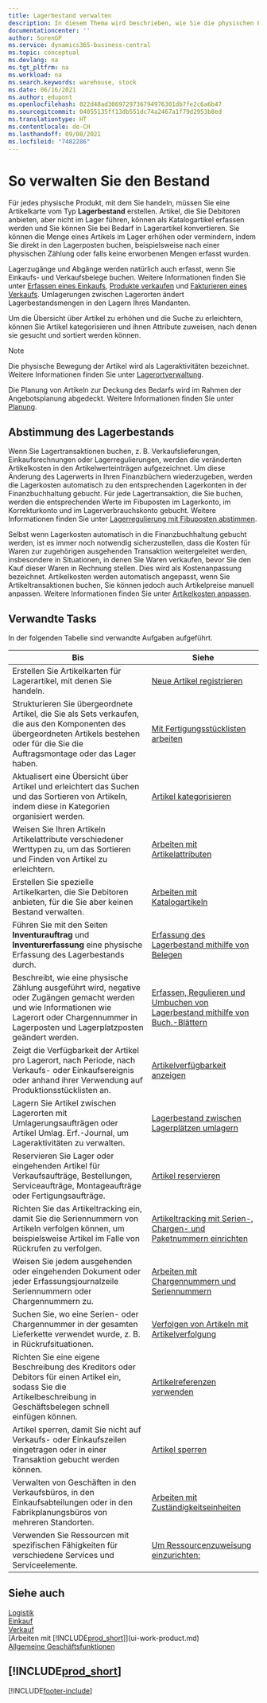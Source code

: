 ```yaml
---
title: Lagerbestand verwalten
description: In diesem Thema wird beschrieben, wie Sie die physischen Produkte, die Sie in Zahlung nehmen, verwalten, indem Sie eine Karte für Lagerartikel erstellen.
documentationcenter: ''
author: SorenGP
ms.service: dynamics365-business-central
ms.topic: conceptual
ms.devlang: na
ms.tgt_pltfrm: na
ms.workload: na
ms.search.keywords: warehouse, stock
ms.date: 06/16/2021
ms.author: edupont
ms.openlocfilehash: 022d48ad3069729736794976301db7fe2c6a6b47
ms.sourcegitcommit: 04055135ff13db551dc74a2467a1f79d2953b8ed
ms.translationtype: HT
ms.contentlocale: de-CH
ms.lasthandoff: 09/08/2021
ms.locfileid: "7482286"
---
```

# <a name="how-to-manage-inventory"></a>So verwalten Sie den Bestand
Für jedes physische Produkt, mit dem Sie handeln, müssen Sie eine Artikelkarte vom Typ **Lagerbestand** erstellen. Artikel, die Sie Debitoren anbieten, aber nicht im Lager führen, können als Katalogartikel erfassen werden und Sie können Sie bei Bedarf in Lagerartikel konvertieren. Sie können die Menge eines Artikels im Lager erhöhen oder vermindern, indem Sie direkt in den Lagerposten buchen, beispielsweise nach einer physischen Zählung oder falls keine erworbenen Mengen erfasst wurden.

Lagerzugänge und Abgänge werden natürlich auch erfasst, wenn Sie Einkaufs- und Verkaufsbelege buchen. Weitere Informationen finden Sie unter [Erfassen eines Einkaufs](purchasing-how-record-purchases.md), [Produkte verkaufen](sales-how-sell-products.md) und [Fakturieren eines Verkaufs](sales-how-invoice-sales.md). Umlagerungen zwischen Lagerorten ändert Lagerbestandsmengen in den Lagern Ihres Mandanten.   

Um die Übersicht über Artikel zu erhöhen und die Suche zu erleichtern, können Sie Artikel kategorisieren und ihnen Attribute zuweisen, nach denen sie gesucht und sortiert werden können.

> [!NOTE]
> Die physische Bewegung der Artikel wird als Lageraktivitäten bezeichnet. Weitere Informationen finden Sie unter [Lagerortverwaltung](warehouse-manage-warehouse.md).

Die Planung von Artikeln zur Deckung des Bedarfs wird im Rahmen der Angebotsplanung abgedeckt. Weitere Informationen finden Sie unter [Planung](production-planning.md).  

## <a name="inventory-reconciliation"></a>Abstimmung des Lagerbestands
Wenn Sie Lagertransaktionen buchen, z. B. Verkaufslieferungen, Einkaufsrechnungen oder Lagerregulierungen, werden die veränderten Artikelkosten in den Artikelwerteinträgen aufgezeichnet. Um diese Änderung des Lagerwerts in Ihren Finanzbüchern wiederzugeben, werden die Lagerkosten automatisch zu den entsprechenden Lagerkonten in der Finanzbuchhaltung gebucht. Für jede Lagertransaktion, die Sie buchen, werden die entsprechenden Werte im Fibuposten im Lagerkonto, im Korrekturkonto und im Lagerverbrauchskonto gebucht. Weitere Informationen finden Sie unter [Lagerregulierung mit Fibuposten abstimmen](finance-how-to-post-inventory-costs-to-the-general-ledger.md).

Selbst wenn Lagerkosten automatisch in die Finanzbuchhaltung gebucht werden, ist es immer noch notwendig sicherzustellen, dass die Kosten für Waren zur zugehörigen ausgehenden Transaktion weitergeleitet werden, insbesondere in Situationen, in denen Sie Waren verkaufen, bevor Sie den Kauf dieser Waren in Rechnung stellen. Dies wird als Kostenanpassung bezeichnet. Artikelkosten werden automatisch angepasst, wenn Sie Artikeltransaktionen buchen, Sie können jedoch auch Artikelpreise manuell anpassen. Weitere Informationen finden Sie unter [Artikelkosten anpassen](inventory-how-adjust-item-costs.md).  

## <a name="related-tasks"></a>Verwandte Tasks

In der folgenden Tabelle sind verwandte Aufgaben aufgeführt.

|Bis |Siehe |
|---|----|
|Erstellen Sie Artikelkarten für Lagerartikel, mit denen Sie handeln.|[Neue Artikel registrieren](inventory-how-register-new-items.md)|
|Strukturieren Sie übergeordnete Artikel, die Sie als Sets verkaufen, die aus den Komponenten des übergeordneten Artikels bestehen oder für die Sie die Auftragsmontage oder das Lager haben.|[Mit Fertigungsstücklisten arbeiten](inventory-how-work-BOMs.md)|
|Aktualisert eine Übersicht über Artikel und erleichtert das Suchen und das Sortieren von Artikeln, indem diese in Kategorien organisiert werden.|[Artikel kategorisieren](inventory-how-categorize-items.md)|
|Weisen Sie Ihren Artikeln Artikelattribute verschiedener Werttypen zu, um das Sortieren und Finden von Artikel zu erleichtern.|[Arbeiten mit Artikelattributen](inventory-how-work-item-attributes.md)|
|Erstellen Sie spezielle Artikelkarten, die Sie Debitoren anbieten, für die Sie aber keinen Bestand verwalten.|[Arbeiten mit Katalogartikeln](inventory-how-work-nonstock-items.md)|
|Führen Sie mit den Seiten **Inventurauftrag** und **Inventurerfassung** eine physische Erfassung des Lagerbestands durch.|[Erfassung des Lagerbestand mithilfe von Belegen](inventory-how-count-inventory-with-documents.md)|
|Beschreibt, wie eine physische Zählung ausgeführt wird, negative oder Zugängen gemacht werden und wie Informationen wie Lagerort oder Chargennummer in Lagerposten und Lagerplatzposten geändert werden.|[Erfassen, Regulieren und Umbuchen von Lagerbestand mithilfe von Buch.-Blättern](inventory-how-count-adjust-reclassify.md)|
|Zeigt die Verfügbarkeit der Artikel pro Lagerort, nach Periode, nach Verkaufs- oder Einkaufsereignis oder anhand ihrer Verwendung auf Produktionsstücklisten an.|[Artikelverfügbarkeit anzeigen](inventory-how-availability-overview.md)|
|Lagern Sie Artikel zwischen Lagerorten mit Umlagerungsaufträgen oder Artikel Umlag. Erf.-Journal, um Lageraktivitäten zu verwalten.|[Lagerbestand zwischen Lagerplätzen umlagern](inventory-how-transfer-between-locations.md)|
|Reservieren Sie Lager oder eingehenden Artikel für Verkaufsaufträge, Bestellungen, Serviceaufträge, Montageaufträge oder Fertigungsaufträge.|[Artikel reservieren](inventory-how-to-reserve-items.md)|
|Richten Sie das Artikeltracking ein, damit Sie die Seriennummern von Artikeln verfolgen können, um beispielsweise Artikel im Falle von Rückrufen zu verfolgen.|[Artikeltracking mit Serien-, Chargen- und Paketnummern einrichten](inventory-how-setup-item-tracking.md)|
|Weisen Sie jedem ausgehenden oder eingehenden Dokument oder jeder Erfassungsjournalzeile Seriennummern oder Chargennummern zu.|[Arbeiten mit Chargennummern und Seriennummern](inventory-how-work-item-tracking.md)|
|Suchen Sie, wo eine Serien- oder Chargennummer in der gesamten Lieferkette verwendet wurde, z. B. in Rückrufsituationen.|[Verfolgen von Artikeln mit Artikelverfolgung](inventory-how-to-trace-item-tracked-items.md)|
|Richten Sie eine eigene Beschreibung des Kreditors oder Debitors für einen Artikel ein, sodass Sie die Artikelbeschreibung in Geschäftsbelegen schnell einfügen können.|[Artikelreferenzen verwenden](inventory-how-use-item-cross-refs.md)|
|Artikel sperren, damit Sie nicht auf Verkaufs- oder Einkaufszeilen eingetragen oder in einer Transaktion gebucht werden können.|[Artikel sperren](inventory-how-block-items.md)|
|Verwalten von Geschäften in den Verkaufsbüros, in den Einkaufsabteilungen oder in den Fabrikplanungsbüros von mehreren Standorten.|[Arbeiten mit Zuständigkeitseinheiten](inventory-responsibility-centers.md)|
|Verwenden Sie Ressourcen mit spezifischen Fähigkeiten für verschiedene Services und Serviceelemente.|[Um Ressourcenzuweisung einzurichten:](service-how-setup-resource-allocation.md)|

## <a name="see-also"></a>Siehe auch

[Logistik](warehouse-manage-warehouse.md)  
[Einkauf](purchasing-manage-purchasing.md)  
[Verkauf](sales-manage-sales.md)  
[Arbeiten mit [!INCLUDE[prod_short](includes/prod_short.md)]](ui-work-product.md)  
[Allgemeine Geschäftsfunktionen](ui-across-business-areas.md)  

## [!INCLUDE[prod_short](includes/free_trial_md.md)]  


[!INCLUDE[footer-include](includes/footer-banner.md)]